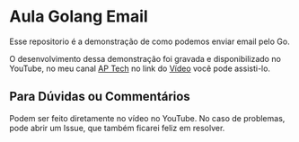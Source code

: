 # Aula Golang Email

Esse repositorio é a demonstração de como podemos enviar email pelo Go.

O desenvolvimento dessa demonstração foi gravada e disponibilizado no YouTube, no meu canal [AP Tech](https://www.youtube.com/@ap_tech0) no link do [Vídeo]() você pode assisti-lo.

## Para Dúvidas ou Commentários
Podem ser feito diretamente no vídeo no YouTube. No caso de problemas, pode abrir um Issue, que também ficarei feliz em resolver.
